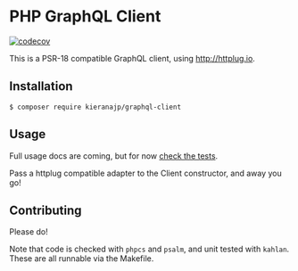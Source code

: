 # PHP GraphQL Client

[![codecov](https://codecov.io/gh/kieranajp/php-graphql-client/branch/master/graph/badge.svg)](https://codecov.io/gh/kieranajp/php-graphql-client)

This is a PSR-18 compatible GraphQL client, using http://httplug.io.

## Installation

```
$ composer require kieranajp/graphql-client
```

## Usage

Full usage docs are coming, but for now [check the tests](https://github.com/kieranajp/php-graphql-client/blob/master/spec/Client.spec.php).

Pass a httplug compatible adapter to the Client constructor, and away you go!

## Contributing

Please do!

Note that code is checked with `phpcs` and `psalm`, and unit tested with `kahlan`. These are all runnable via the Makefile.


